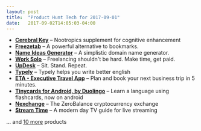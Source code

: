 ```yaml
---
layout: post
title:  "Product Hunt Tech for 2017-09-01"
date:   2017-09-02T14:05:03-04:00
---
```


* **[Cerebral Key](https://www.producthunt.com/posts/cerebral-key?utm_campaign=producthunt-api&utm_medium=api&utm_source=Application%3A+Daily+Digest+RSS+%28ID%3A+3202%29)** – Nootropics supplement for cognitive enhancement
* **[Freezetab](https://www.producthunt.com/posts/freezetab?utm_campaign=producthunt-api&utm_medium=api&utm_source=Application%3A+Daily+Digest+RSS+%28ID%3A+3202%29)** – A powerful alternative to bookmarks.
* **[Name Ideas Generator](https://www.producthunt.com/posts/name-ideas-generator?utm_campaign=producthunt-api&utm_medium=api&utm_source=Application%3A+Daily+Digest+RSS+%28ID%3A+3202%29)** – A simplistic domain name generator.
* **[Work Solo](https://www.producthunt.com/posts/work-solo?utm_campaign=producthunt-api&utm_medium=api&utm_source=Application%3A+Daily+Digest+RSS+%28ID%3A+3202%29)** – Freelancing shouldn't be hard. Make time, get paid.
* **[UpDesk](https://www.producthunt.com/posts/updesk?utm_campaign=producthunt-api&utm_medium=api&utm_source=Application%3A+Daily+Digest+RSS+%28ID%3A+3202%29)** – Sit. Stand. Repeat.
* **[Typely](https://www.producthunt.com/posts/typely?utm_campaign=producthunt-api&utm_medium=api&utm_source=Application%3A+Daily+Digest+RSS+%28ID%3A+3202%29)** – Typely helps you write better english
* **[ETA - Executive Travel App](https://www.producthunt.com/posts/eta-executive-travel-app?utm_campaign=producthunt-api&utm_medium=api&utm_source=Application%3A+Daily+Digest+RSS+%28ID%3A+3202%29)** – Plan and book your next business trip in 5 minutes.
* **[Tinycards for Android, by Duolingo](https://www.producthunt.com/posts/tinycards-for-android-by-duolingo?utm_campaign=producthunt-api&utm_medium=api&utm_source=Application%3A+Daily+Digest+RSS+%28ID%3A+3202%29)** – Learn a language using flashcards, now on android
* **[Nexchange](https://www.producthunt.com/posts/nexchange?utm_campaign=producthunt-api&utm_medium=api&utm_source=Application%3A+Daily+Digest+RSS+%28ID%3A+3202%29)** – The ZeroBalance cryptocurrency exchange
* **[Stream Time](https://www.producthunt.com/posts/stream-time-2?utm_campaign=producthunt-api&utm_medium=api&utm_source=Application%3A+Daily+Digest+RSS+%28ID%3A+3202%29)** – A modern day TV guide for live streaming

… and [10 more](https://www.producthunt.com/tech) products